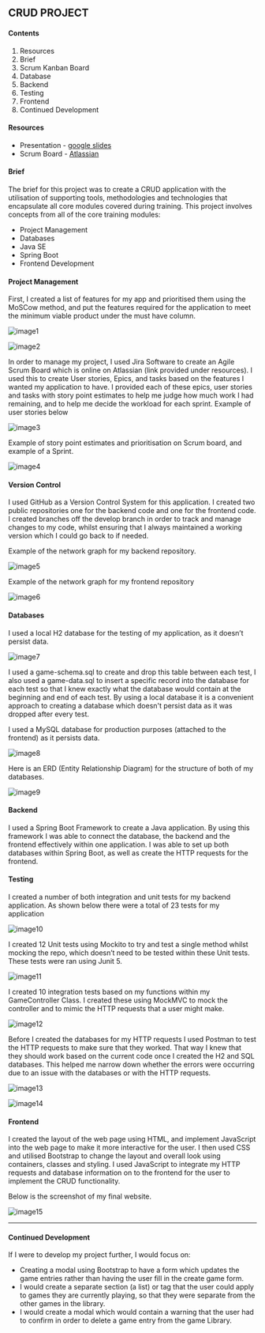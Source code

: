 ## CRUD PROJECT

#### Contents
1.	Resources
2.	Brief
3.	Scrum Kanban Board
4.	Database
5.	Backend
6.	Testing
7.	Frontend
8.	Continued Development

#### Resources
* Presentation - [google slides](https://docs.google.com/presentation/d/1iGmPdOANXnOZLVC4skH1TBxas6Vv-GnSfqINt74PAAU/edit?usp=sharing)
* Scrum Board - [Atlassian](https://team-1624352124374.atlassian.net/jira/software/projects/FP/boards/3/roadmap?shared=&atlOrigin=eyJpIjoiY2JhNDU2YjQwYjdhNDUzYThlYzBhZmIzODNiZWJlNGQiLCJwIjoiaiJ9)

#### Brief
The brief for this project was to create a CRUD application with the utilisation of supporting tools, methodologies and technologies that encapsulate all core modules covered during training.
This project involves concepts from all of the core training modules:
* Project Management
* Databases
* Java SE
* Spring Boot
* Frontend Development

#### Project Management
First, I created a list of features for my app and prioritised them using the MoSCow method, and  put the features required for the application to meet the minimum viable product under the must have column.

![image1](https://raw.githubusercontent.com/StephN9/Fundamental-Project-Backend/main/readme_pictures/image1.png)

![image2](https://raw.githubusercontent.com/StephN9/Fundamental-Project-Backend/main/readme_pictures/image2.png)

In order to manage my project, I used Jira Software to create an Agile Scrum Board which is online on Atlassian (link provided under resources). I used this to create User stories,  Epics, and tasks based on the features I wanted my application to have. I provided each of these epics, user stories and tasks with story point estimates to help me judge how much work I had remaining, and to help me decide the workload for each sprint.
Example of user stories below

![image3](https://raw.githubusercontent.com/StephN9/Fundamental-Project-Backend/main/readme_pictures/image3.png)

Example of story point estimates and prioritisation on Scrum board, and example of a Sprint.

![image4](https://raw.githubusercontent.com/StephN9/Fundamental-Project-Backend/main/readme_pictures/image4.png)

#### Version Control
I used GitHub as a Version Control System for this application. I created two public repositories one for the backend code and one for the frontend code. I created branches off the develop branch in order to track and manage changes to my code, whilst ensuring that I always maintained a working version which I could go back to if needed.

Example of the network graph for my backend repository.

![image5](https://raw.githubusercontent.com/StephN9/Fundamental-Project-Backend/main/readme_pictures/image5.png)

Example of the network graph for my frontend repository

![image6](https://raw.githubusercontent.com/StephN9/Fundamental-Project-Backend/main/readme_pictures/image6.png)

#### Databases
I used a local H2 database for the testing of my application, as it doesn’t persist data. 

![image7](https://raw.githubusercontent.com/StephN9/Fundamental-Project-Backend/main/readme_pictures/image7.png)

I used a game-schema.sql to create and drop this table between each test, I also used a game-data.sql to insert a specific record into the database for each test so that I knew exactly what the database would contain at the beginning and end of each test. By using a local database it is a convenient approach to creating a database which doesn't persist data as it was dropped after every test.

I used a MySQL database for production purposes (attached to the frontend) as it persists data.

![image8](https://raw.githubusercontent.com/StephN9/Fundamental-Project-Backend/main/readme_pictures/image8.png)

Here is an ERD (Entity Relationship Diagram) for the structure of both of my databases.

![image9](https://raw.githubusercontent.com/StephN9/Fundamental-Project-Backend/main/readme_pictures/image9.png)

#### Backend
I used a Spring Boot Framework to create a Java application. By using this framework I was able to connect the database, the backend and the frontend effectively within one application. I was able to set up both databases within Spring Boot, as well as create the HTTP requests for the frontend.

#### Testing
I created a number of both integration and unit tests for my backend application. As shown below there were a total of 23 tests for my application

![image10](https://raw.githubusercontent.com/StephN9/Fundamental-Project-Backend/main/readme_pictures/image10.png)

I created 12 Unit tests using Mockito to try and test a single method whilst mocking the repo, which doesn’t need to be tested within these Unit tests. These tests were ran using Junit 5.

![image11](https://raw.githubusercontent.com/StephN9/Fundamental-Project-Backend/main/readme_pictures/image11.png)

I created 10 integration tests based on my functions within my GameController Class. I created these using MockMVC to mock the controller and to mimic the HTTP requests that a user might make.

![image12](https://raw.githubusercontent.com/StephN9/Fundamental-Project-Backend/main/readme_pictures/image12.png)

Before I created the databases for my HTTP requests I used Postman to test the HTTP requests to make sure that they worked. That way I knew that they should work based on the current code once I created the H2 and SQL databases. This helped me narrow down whether the errors were occurring due to an issue with the databases or with the HTTP requests.

![image13](https://raw.githubusercontent.com/StephN9/Fundamental-Project-Backend/main/readme_pictures/image13.png)

![image14](https://raw.githubusercontent.com/StephN9/Fundamental-Project-Backend/main/readme_pictures/image14.png)

#### Frontend
I created the layout of the web page using HTML, and implement JavaScript into the web page to make it more interactive for the user. I then used CSS and utilised Bootstrap to change the layout and overall look using containers, classes and styling. I used JavaScript to integrate my HTTP requests and database information on to the frontend for the user to implement the CRUD functionality. 

Below is the screenshot of my final website.

![image15](https://raw.githubusercontent.com/StephN9/Fundamental-Project-Backend/main/readme_pictures/image15.png)

----------------------------------

#### Continued Development
If I were to develop my project further, I would focus on:
* Creating a modal using Bootstrap  to have a form which updates the game entries rather than having the user fill in the create game form.
* I would create a separate section (a list) or tag that the user could apply to games they are currently playing, so that they were separate from the other games in the library. 
* I would create a modal which would contain a warning that the user had to confirm in order to delete a game entry from the game Library.

